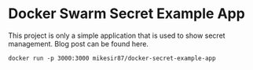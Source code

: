 # Docker Swarm Secret Example App

This project is only a simple application that is used to show secret management. Blog post can be found here.

```
docker run -p 3000:3000 mikesir87/docker-secret-example-app
```
